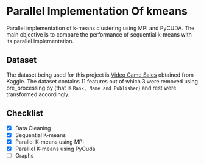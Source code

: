 # Parallel Implementation Of kmeans
Parallel implementation of k-means clustering using MPI and PyCUDA. The main objective is to compare the performance of sequential k-means with its parallel implementation.

## Dataset

The dataset being used for this project is [Video Game Sales](https://www.kaggle.com/gregorut/videogamesales) obtained from Kaggle.
The dataset contains 11 features out of which 3 were removed using pre_processing.py (that is ``` Rank, Name and Publisher ```) and rest were transformed accordingly.

## Checklist

- [x] Data Cleaning
- [x] Sequential K-means
- [x] Parallel K-means using MPI
- [x] Paralllel K-means using PyCuda
- [ ] Graphs
